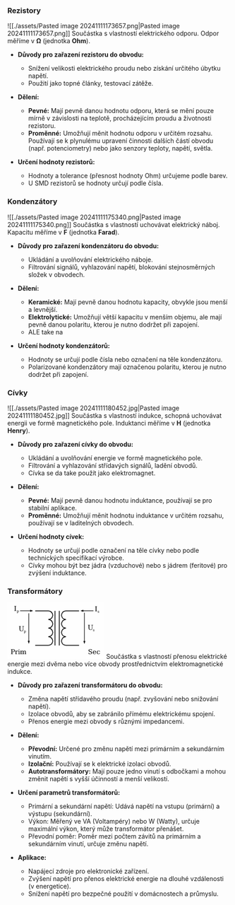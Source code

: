 ### Rezistory
![[./assets/Pasted image 20241111173657.png|Pasted image 20241111173657.png]]
Součástka s vlastností elektrického odporu. Odpor měříme v **Ω** (jednotka **Ohm**).

- **Důvody pro zařazení rezistoru do obvodu:**
  - Snížení velikosti elektrického proudu nebo získání určitého úbytku napětí.
  - Použití jako topné články, testovací zátěže.

- **Dělení:**
  - **Pevné:** Mají pevně danou hodnotu odporu, která se mění pouze mírně v závislosti na teplotě, procházejícím proudu a životnosti rezistoru.
  - **Proměnné:** Umožňují měnit hodnotu odporu v určitém rozsahu. Používají se k plynulému upravení činnosti dalších částí obvodu (např. potenciometry) nebo jako senzory teploty, napětí, světla.

- **Určení hodnoty rezistorů:**
  - Hodnoty a tolerance (přesnost hodnoty Ohm) určujeme podle barev.
  - U SMD rezistorů se hodnoty určují podle čísla.

### Kondenzátory
![[./assets/Pasted image 20241111175340.png|Pasted image 20241111175340.png]]
Součástka s vlastností uchovávat elektrický náboj. Kapacitu měříme v **F** (jednotka **Farad**).

- **Důvody pro zařazení kondenzátoru do obvodu:**
  - Ukládání a uvolňování elektrického náboje.
  - Filtrování signálů, vyhlazování napětí, blokování stejnosměrných složek v obvodech.

- **Dělení:** 
	- **Keramické:** Mají pevně danou hodnotu kapacity, obvykle jsou menší a levnější. 
	- **Elektrolytické:** Umožňují větší kapacitu v menším objemu, ale mají pevně danou polaritu, kterou je nutno dodržet při zapojení.
	- ALE take na 

- **Určení hodnoty kondenzátorů:**
  - Hodnoty se určují podle čísla nebo označení na těle kondenzátoru.
  - Polarizované kondenzátory mají označenou polaritu, kterou je nutno dodržet při zapojení.
  
### Cívky 
![[./assets/Pasted image 20241111180452.jpg|Pasted image 20241111180452.jpg]]
Součástka s vlastností indukce, schopná uchovávat energii ve formě magnetického pole. Induktanci měříme v **H** (jednotka **Henry**). 

- **Důvody pro zařazení cívky do obvodu:** 
	- Ukládání a uvolňování energie ve formě magnetického pole. 
	- Filtrování a vyhlazování střídavých signálů, ladění obvodů.
	- Cívka se da take použít jako elektromagnet.
	
- **Dělení:** 
	- **Pevné:** Mají pevně danou hodnotu induktance, používají se pro stabilní aplikace. 
	- **Proměnné:** Umožňují měnit hodnotu induktance v určitém rozsahu, používají se v laditelných obvodech. 
	
- **Určení hodnoty cívek:** 
	- Hodnoty se určují podle označení na těle cívky nebo podle technických specifikací výrobce. 
	- Cívky mohou být bez jádra (vzduchové) nebo s jádrem (feritové) pro zvýšení induktance.

### Transformátory
![Transformátor](./assets/Pasted%20image%2020241111181412.png)
Součástka s vlastností přenosu elektrické energie mezi dvěma nebo více obvody prostřednictvím elektromagnetické indukce.

- **Důvody pro zařazení transformátoru do obvodu:**
  - Změna napětí střídavého proudu (např. zvyšování nebo snižování napětí).
  - Izolace obvodů, aby se zabránilo přímému elektrickému spojení.
  - Přenos energie mezi obvody s různými impedancemi.

- **Dělení:**
  - **Převodní:** Určené pro změnu napětí mezi primárním a sekundárním vinutím.
  - **Izolační:** Používají se k elektrické izolaci obvodů.
  - **Autotransformátory:** Mají pouze jedno vinutí s odbočkami a mohou změnit napětí s vyšší účinností a menší velikostí.

- **Určení parametrů transformátorů:**
  - Primární a sekundární napětí: Udává napětí na vstupu (primární) a výstupu (sekundární).
  - Výkon: Měřený ve VA (Voltampéry) nebo W (Watty), určuje maximální výkon, který může transformátor přenášet.
  - Převodní poměr: Poměr mezi počtem závitů na primárním a sekundárním vinutí, určuje změnu napětí.

- **Aplikace:**
  - Napájecí zdroje pro elektronické zařízení.
  - Zvýšení napětí pro přenos elektrické energie na dlouhé vzdálenosti (v energetice).
  - Snížení napětí pro bezpečné použití v domácnostech a průmyslu.